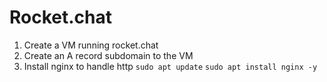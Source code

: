 # Rocket.chat

1. Create a VM running rocket.chat
2. Create an A record subdomain to the VM
3. Install nginx to handle http
`sudo apt update`
`sudo apt install nginx -y`
